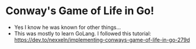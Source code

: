 # Conway's Game of Life in Go!

- Yes I know he was known for other things...
- This was mostly to learn GoLang. I followed this tutorial: https://dev.to/nexxeln/implementing-conways-game-of-life-in-go-279d